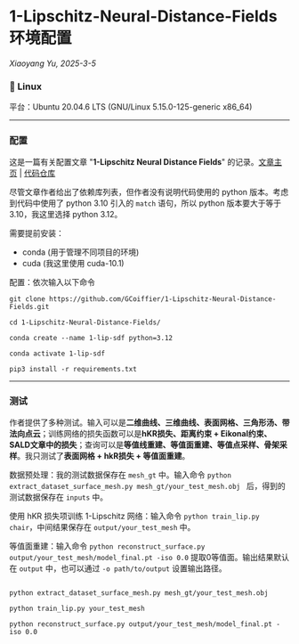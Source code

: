 # 1-Lipschitz-Neural-Distance-Fields 环境配置

*Xiaoyang Yu, 2025-3-5*

### 🐧 Linux
平台：Ubuntu 20.04.6 LTS (GNU/Linux 5.15.0-125-generic x86_64)

---

### 配置

这是一篇有关配置文章 "**1-Lipschitz Neural Distance Fields**" 的记录。[文章主页](https://gcoiffier.github.io/publications/onelipsdf/) | [代码仓库](https://github.com/GCoiffier/1-Lipschitz-Neural-Distance-Fields)

尽管文章作者给出了依赖库列表，但作者没有说明代码使用的 python 版本。考虑到代码中使用了 python 3.10 引入的 `match` 语句，所以 python 版本要大于等于3.10，我这里选择 python 3.12。

需要提前安装：
- conda (用于管理不同项目的环境)
- cuda (我这里使用 cuda-10.1)

配置：依次输入以下命令

```
git clone https://github.com/GCoiffier/1-Lipschitz-Neural-Distance-Fields.git

cd 1-Lipschitz-Neural-Distance-Fields/

conda create --name 1-lip-sdf python=3.12

conda activate 1-lip-sdf

pip3 install -r requirements.txt

```

---

### 测试

作者提供了多种测试。输入可以是**二维曲线、三维曲线、表面网格、三角形汤、带法向点云**；训练网络的损失函数可以是**hKR损失、距离约束 + Eikonal约束、SALD文章中的损失**；查询可以是**等值线重建、等值面重建、等值点采样、骨架采样**。我只测试了**表面网格 + hkR损失 + 等值面重建**。

数据预处理：我的测试数据保存在 `mesh_gt` 中。输入命令 `python extract_dataset_surface_mesh.py mesh_gt/your_test_mesh.obj ` 后，得到的测试数据保存在 `inputs` 中。

使用 hKR 损失项训练 1-Lipschitz 网络：输入命令 `python train_lip.py chair`，中间结果保存在 `output/your_test_mesh` 中。

等值面重建：输入命令 `python reconstruct_surface.py output/your_test_mesh/model_final.pt -iso 0.0` 提取0等值面。输出结果默认在 `output` 中，也可以通过 `-o path/to/output` 设置输出路径。

```

python extract_dataset_surface_mesh.py mesh_gt/your_test_mesh.obj 

python train_lip.py your_test_mesh

python reconstruct_surface.py output/your_test_mesh/model_final.pt -iso 0.0

```